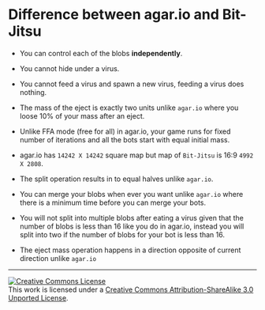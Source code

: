# Difference between agar.io and Bit-Jitsu

+ You can control each of the blobs **independently**.

+ You cannot hide under a virus.

+ You cannot feed a virus and spawn a new virus, feeding a virus does nothing.

+ The mass of the eject is exactly two units unlike `agar.io` where you loose
10% of your mass after an eject.

+ Unlike FFA mode (free for all) in agar.io, your game runs for fixed number of iterations
and all the bots start with equal initial mass.

+ agar.io has `14242 X 14242` square map but map of `Bit-Jitsu` is 16:9
`4992 X 2808`.

+ The split operation results in to equal halves unlike `agar.io`.

+ You can merge your blobs when ever you want unlike `agar.io` where there is
a minimum time before you can merge your bots.

+ You will not split into multiple blobs after eating a virus given that the number
of blobs is less than 16 like you do in agar.io, instead you will split into two if
the number of blobs for your bot is less than 16.

+ The eject mass operation happens in a direction opposite of current direction
unlike `agar.io`

---

<a rel="license" href="http://creativecommons.org/licenses/by-sa/3.0/"><img alt="Creative Commons License" style="border-width:0" src="https://i.creativecommons.org/l/by-sa/3.0/80x15.png" /></a><br />This work is licensed under a <a rel="license" href="http://creativecommons.org/licenses/by-sa/3.0/">Creative Commons Attribution-ShareAlike 3.0 Unported License</a>.